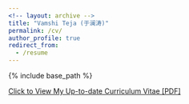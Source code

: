 ```yaml
---
<!-- layout: archive -->
title: "Vamshi Teja (于澜涛)"
permalink: /cv/
author_profile: true
redirect_from:
  - /resume
---
```


{% include base_path %}

[Click to View My Up-to-date Curriculum Vitae [PDF]](http://VamshiTeja.github.io/files/VamshiTeja.pdf)

<!-- <embed src="http://lantaoyu.com/files/lantaoyu_cv.pdf" width="650" height="1800" type='application/pdf'> -->
